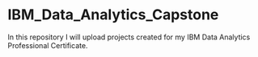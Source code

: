 # IBM_Data_Analytics_Capstone
In this repository I will upload projects created for my IBM Data Analytics Professional Certificate.
